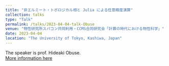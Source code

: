 ```yaml
---
title: "非エルミート・トポロジカル相と Julia による任意精度演算"
collection: talks
type: "Talk"
permalink: /talks/2023-04-04-talk-Obuse
venue: "物性研究所スパコン共同利用・CCMS合同研究会「計算の時代における物性科学」"
date: 2023-04-04
location: "The University of Tokyo, Kashiwa, Japan"
---
```

The speaker is prof. Hideaki Obuse.  \
[More information here](https://mdcl.issp.u-tokyo.ac.jp/scc/news/4449)

